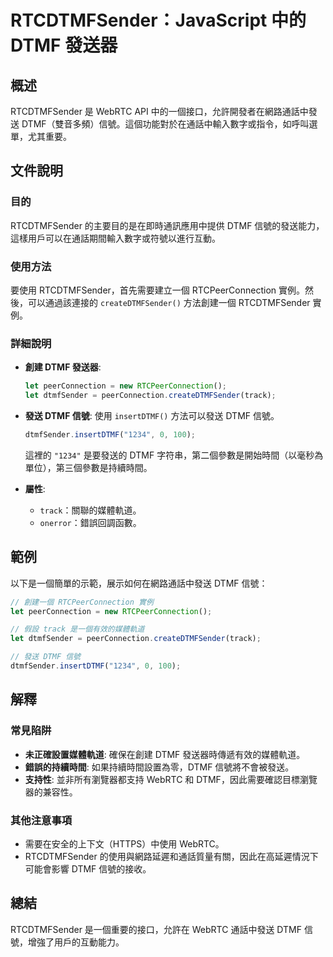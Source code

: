 <!--
Meta Description: # RTCDTMFSender：JavaScript 中的 DTMF 發送器 ## 概述 RTCDTMFSender 是 WebRTC API 中的一個接口，允許開發者在網路通話中發送 DTMF（雙音多頻）信號。這個功能對於在通話中輸入數字或指令，如呼叫選單，尤其重要。 ## 文件說明 ### 目的...
Meta Keywords: dtmf, rtcdtmfsender, javascript, webrtc, rtcpeerconnection
-->

# RTCDTMFSender：JavaScript 中的 DTMF 發送器

## 概述
RTCDTMFSender 是 WebRTC API 中的一個接口，允許開發者在網路通話中發送 DTMF（雙音多頻）信號。這個功能對於在通話中輸入數字或指令，如呼叫選單，尤其重要。

## 文件說明
### 目的
RTCDTMFSender 的主要目的是在即時通訊應用中提供 DTMF 信號的發送能力，這樣用戶可以在通話期間輸入數字或符號以進行互動。

### 使用方法
要使用 RTCDTMFSender，首先需要建立一個 RTCPeerConnection 實例。然後，可以通過該連接的 `createDTMFSender()` 方法創建一個 RTCDTMFSender 實例。

### 詳細說明
- **創建 DTMF 發送器**: 
  ```javascript
  let peerConnection = new RTCPeerConnection();
  let dtmfSender = peerConnection.createDTMFSender(track);
  ```

- **發送 DTMF 信號**: 
  使用 `insertDTMF()` 方法可以發送 DTMF 信號。
  ```javascript
  dtmfSender.insertDTMF("1234", 0, 100);
  ```
  這裡的 `"1234"` 是要發送的 DTMF 字符串，第二個參數是開始時間（以毫秒為單位），第三個參數是持續時間。

- **屬性**:
  - `track`：關聯的媒體軌道。
  - `onerror`：錯誤回調函數。

## 範例
以下是一個簡單的示範，展示如何在網路通話中發送 DTMF 信號：

```javascript
// 創建一個 RTCPeerConnection 實例
let peerConnection = new RTCPeerConnection();

// 假設 track 是一個有效的媒體軌道
let dtmfSender = peerConnection.createDTMFSender(track);

// 發送 DTMF 信號
dtmfSender.insertDTMF("1234", 0, 100);
```

## 解釋
### 常見陷阱
- **未正確設置媒體軌道**: 確保在創建 DTMF 發送器時傳遞有效的媒體軌道。
- **錯誤的持續時間**: 如果持續時間設置為零，DTMF 信號將不會被發送。
- **支持性**: 並非所有瀏覽器都支持 WebRTC 和 DTMF，因此需要確認目標瀏覽器的兼容性。

### 其他注意事項
- 需要在安全的上下文（HTTPS）中使用 WebRTC。
- RTCDTMFSender 的使用與網路延遲和通話質量有關，因此在高延遲情況下可能會影響 DTMF 信號的接收。

## 總結
RTCDTMFSender 是一個重要的接口，允許在 WebRTC 通話中發送 DTMF 信號，增強了用戶的互動能力。